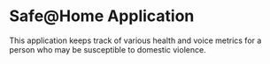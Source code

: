 # Safe@Home Application
This application keeps track of various health and voice metrics for a person who may be susceptible to domestic violence.
